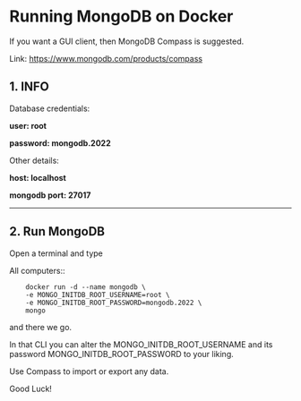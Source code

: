 # **Running MongoDB on Docker**

If you want a GUI client, then MongoDB Compass is suggested.

Link: https://www.mongodb.com/products/compass

## **1. INFO**

Database credentials:

**user: root**

**password: mongodb.2022**

Other details:

**host: localhost**

**mongodb port: 27017**

___

## 2. Run MongoDB

Open a terminal and type

All computers::

		docker run -d --name mongodb \
		-e MONGO_INITDB_ROOT_USERNAME=root \
		-e MONGO_INITDB_ROOT_PASSWORD=mongodb.2022 \
		mongo

and there we go.

In that CLI you can alter the MONGO_INITDB_ROOT_USERNAME and its password MONGO_INITDB_ROOT_PASSWORD to your liking.

Use Compass to import or export any data.

Good Luck!
